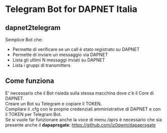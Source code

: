 # Telegram Bot for DAPNET Italia
## dapnet2telegram

Semplice Bot che:  
* Permette di verificare se un call è stato registrato su DAPNET
* Permette di inviare un messaggio via DAPNET
* Lista gli ultimi N messaggi inviati su DAPNET
* Lista i gruppi di transmitters

## Come funziona  
E' necessario che il Bot risieda sulla stessa macchina dove c'è
il Core di DAPNET.  
Creare un Bot su Telegram e copiare il TOKEN.  
Compilare il .cfg con le proprie credenziali amministrative di DAPNET e con il TOKEN
per Telegram Bot.    
Se si vuole far funzionare anche la voce di menu */aprs* è necessario che sia presente
anche il **dapaprsgate**: https://github.com/iz0qwm/dapaprsgate


